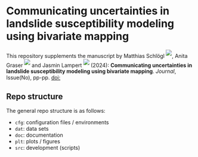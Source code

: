 # Communicating uncertainties in landslide susceptibility modeling using bivariate mapping

This repository supplements the manuscript by
Matthias Schlögl <sup>[![](https://info.orcid.org/wp-content/uploads/2020/12/orcid_16x16.gif)](https://orcid.org/0000-0002-4357-523X)</sup>,
Anita Graser <sup>[![](https://info.orcid.org/wp-content/uploads/2020/12/orcid_16x16.gif)](https://orcid.org/0000-0001-5361-2885)</sup> and
Jasmin Lampert <sup>[![](https://info.orcid.org/wp-content/uploads/2020/12/orcid_16x16.gif)](https://orcid.org/0000-0002-0414-4525)</sup>
(2024):
**Communicating uncertainties in landslide susceptibility modeling using bivariate mapping**.
*Journal*, Issue(No), pp-pp. [doi:](https://doi.org/)

## Repo structure 

The general repo structure is as follows:
- `cfg`: configuration files / environments
- `dat`: data sets
- `doc`: documentation
- `plt`: plots / figures
- `src`: development (scripts)
